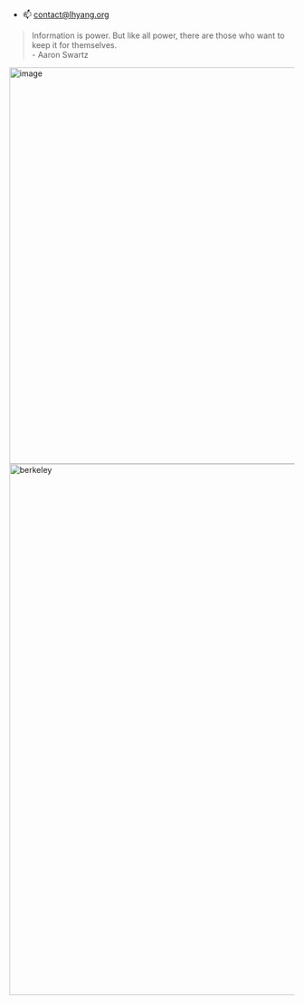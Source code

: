 - 📫 contact@lhyang.org


>Information is power. But like all power, there are those who want to keep it for themselves. <br>- Aaron Swartz


<img width="526" height="700" alt="image" src="https://github.com/user-attachments/assets/29edff5c-33ec-428b-8c48-7a9047c11549" />
<img width="1091" height="938" alt="berkeley" src="https://github.com/user-attachments/assets/00fa6f1f-31cb-4b72-afce-80ec166b8f8e" />
